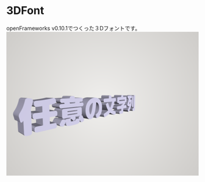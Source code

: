 # 3DFont
openFrameworks v0.10.1でつくった３Dフォントです。
<img src ="https://raw.githubusercontent.com/yuyurigi/3DFont/master/20190318205101%23%23.png">

